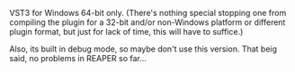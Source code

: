 VST3 for Windows 64-bit only. (There's nothing special stopping one from compiling the plugin for a 32-bit and/or non-Windows platform or different plugin format, but just for lack of time, this will have to suffice.)

Also, its built in debug mode, so maybe don't use this version. That beig said, no problems in REAPER so far...